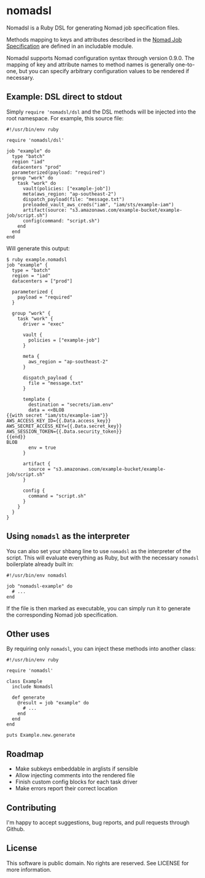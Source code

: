 # nomadsl

Nomadsl is a Ruby DSL for generating Nomad job specification files.

Methods mapping to keys and attributes described in the
[Nomad Job Specification](https://www.nomadproject.io/docs/job-specification/index.html)
are defined in an includable module.

Nomadsl supports Nomad configuration syntax through version 0.9.0. The mapping
of key and attribute names to method names is generally one-to-one, but you can
specify arbitrary configuration values to be rendered if necessary.

## Example: DSL direct to stdout

Simply `require 'nomadsl/dsl` and the DSL methods will be injected into the
root namespace. For example, this source file:

    #!/usr/bin/env ruby

    require 'nomadsl/dsl'

    job "example" do
      type "batch"
      region "iad"
      datacenters "prod"
      parameterized(payload: "required")
      group "work" do
        task "work" do
          vault(policies: ["example-job"])
          meta(aws_region: "ap-southeast-2")
          dispatch_payload(file: "message.txt")
          preloaded_vault_aws_creds("iam", "iam/sts/example-iam")
          artifact(source: "s3.amazonaws.com/example-bucket/example-job/script.sh")
          config(command: "script.sh")
        end
      end
    end

Will generate this output:

    $ ruby example.nomadsl
    job "example" {
      type = "batch"
      region = "iad"
      datacenters = ["prod"]

      parameterized {
        payload = "required"
      }

      group "work" {
        task "work" {
          driver = "exec"

          vault {
            policies = ["example-job"]
          }

          meta {
            aws_region = "ap-southeast-2"
          }

          dispatch_payload {
            file = "message.txt"
          }

          template {
            destination = "secrets/iam.env"
            data = <<BLOB
    {{with secret "iam/sts/example-iam"}}
    AWS_ACCESS_KEY_ID={{.Data.access_key}}
    AWS_SECRET_ACCESS_KEY={{.Data.secret_key}}
    AWS_SESSION_TOKEN={{.Data.security_token}}
    {{end}}
    BLOB
            env = true
          }

          artifact {
            source = "s3.amazonaws.com/example-bucket/example-job/script.sh"
          }

          config {
            command = "script.sh"
          }
        }
      }
    }

## Using `nomadsl` as the interpreter

You can also set your shbang line to use `nomadsl` as the interpreter of the
script. This will evaluate everything as Ruby, but with the necessary `nomadsl`
boilerplate already built in:

    #!/usr/bin/env nomadsl

    job "nomadsl-example" do
      # ...
    end

If the file is then marked as executable, you can simply run it to generate
the corresponding Nomad job specification.

## Other uses

By requiring only `nomadsl`, you can inject these methods into another class:

    #!/usr/bin/env ruby

    require 'nomadsl'

    class Example
      include Nomadsl

      def generate
        @result = job "example" do
          # ...
        end
      end
    end

    puts Example.new.generate

## Roadmap

* Make subkeys embeddable in arglists if sensible
* Allow injecting comments into the rendered file
* Finish custom config blocks for each task driver
* Make errors report their correct location

## Contributing

I'm happy to accept suggestions, bug reports, and pull requests through Github.

## License

This software is public domain. No rights are reserved. See LICENSE for more
information.

